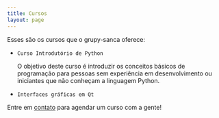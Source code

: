 ```yaml
---
title: Cursos
layout: page
---
```


Esses são os cursos que o grupy-sanca oferece:

- `Curso Introdutório de Python`

  O objetivo deste curso é introduzir os conceitos básicos de programação para pessoas sem experiência em desenvolvimento ou iniciantes que não conheçam a linguagem Python.

- `Interfaces gráficas em Qt`

Entre em [contato](/about/#contato) para agendar um curso com a gente!